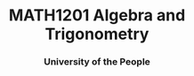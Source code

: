 <h1 align="center">MATH1201 Algebra and Trigonometry</h1>
<h3 align="center">University of the People</h3>
